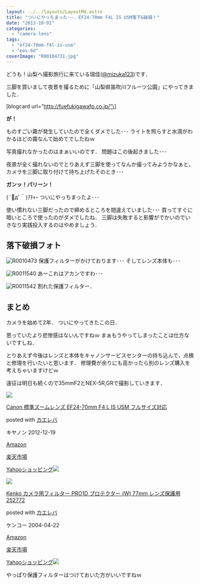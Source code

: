 ```yaml
---
layout: ../../layouts/LayoutMd.astro
title: "ついにやっちまった･･･．EF24-70mm F4L IS USM落下&破損！"
date: "2013-10-01"
categories: 
  - "camera-lens"
tags: 
  - "ef24-70mm-f4l-is-usm"
  - "eos-6d"
coverImage: "R00104731.jpg"
---
```


どうも！山梨へ撮影旅行に来ている瑞佳([@mizuka123](https://twitter.com/mizuka123))です．

三脚を買いまして夜景を撮るために「山梨県笛吹川フルーツ公園」にやってきました．

\[blogcard url="http://fuefukigawafp.co.jp/"\]

**が！**

ものすごい霧が発生していたので全くダメでした･･･ ライトを照らすと水滴がわかるほどの霧なんて始めてでしたねｗ

写真撮れなかったのはまぁいいのです． 問題はこの後起きました･･･

夜景が全く撮れないのでとりあえず三脚を使ってなんか撮ってみようかなぁと，カメラを三脚に取り付けて持ち上げたそのとき･･･

**ガンッ！パリーン！**

( ´ﾟдﾟ｀)ｱﾁｬｰ ついにやっちまったよ･･･

使い慣れない三脚だったので締めるところを間違えていました･･･ 買ってすぐに暗いところで使ったのがダメでしたね． 三脚は失敗すると影響がでかいのでいきなり実践投入するのはやめましょう．

## 落下破損フォト

![R0010473](/archive/images/R00104731.jpg "R0010473.JPG") 保護フィルターがかけております･･･ そしてレンズ本体も･･･

![R0011540](/archive/images/R0011540.jpg "R0011540.jpg") あーこれはアカンですわ･･･

![R0011542](/archive/images/R0011542.jpg "R0011542.JPG") 割れた保護フィルター．

## まとめ

カメラを始めて2年． ついにやってきたこの日．

思っていたより悲惨感はないんですねｗ まぁもうやってしまったことは仕方ないですしね．

とりあえず今後はレンズと本体をキャノンサービスセンターの持ち込んで，点検と修理を行いたいと思います． 修理費が余りにも高かったら別のレンズ購入を考えちゃいますけどｗ

遠征は明日も続くので35mmF2とNEX-5R,GRで撮影していきます．

[![](/archive/images/51tVEim0J-L._SL160_.jpg)](https://www.amazon.co.jp/exec/obidos/ASIN/B00A2I1D56/mizuka123-22/ref=nosim/)

[Canon 標準ズームレンズ EF24-70mm F4 L IS USM フルサイズ対応](https://www.amazon.co.jp/exec/obidos/ASIN/B00A2I1D56/mizuka123-22/ref=nosim/)

posted with [カエレバ](http://kaereba.com)

キヤノン 2012-12-19

[Amazon](http://www.amazon.co.jp/gp/search?keywords=EF24-70mm&__mk_ja_JP=%83J%83%5E%83J%83i&tag=mizuka123-22 "アマゾン")

[楽天市場](http://hb.afl.rakuten.co.jp/hgc/032b53ee.4b34c5ee.0f4a541e.f440145e/?pc=http%3A%2F%2Fsearch.rakuten.co.jp%2Fsearch%2Fmall%2FEF24-70mm%2F-%2Ff.1-p.1-s.1-sf.0-st.A-v.2%3Fx%3D0%26scid%3Daf_ich_link_urltxt%26m%3Dhttp%3A%2F%2Fm.rakuten.co.jp%2F "楽天市場")

[Yahooショッピング![](//ad.jp.ap.valuecommerce.com/servlet/gifbanner?sid=3066752&pid=881990642)](//ck.jp.ap.valuecommerce.com/servlet/referral?sid=3066752&pid=881990642&vc_url=http%3A%2F%2Fshopping.search.yahoo.co.jp%2Fsearch%3FuIv%3Don%26ei%3DUTF-8%26tab_ex%3Dcommerce%26slider%3D0%26va%3DEF24-70mm "Yahooショッピング")

[![](/archive/images/31%2BDoqtbr6L._SL160_.jpg)](https://www.amazon.co.jp/exec/obidos/ASIN/B000PJ588U/mizuka123-22/ref=nosim/)

[Kenko カメラ用フィルター PRO1D プロテクター (W) 77mm レンズ保護用 252772](https://www.amazon.co.jp/exec/obidos/ASIN/B000PJ588U/mizuka123-22/ref=nosim/)

posted with [カエレバ](http://kaereba.com)

ケンコー 2004-04-22

[Amazon](http://www.amazon.co.jp/gp/search?keywords=PRO1D&__mk_ja_JP=%83J%83%5E%83J%83i&tag=mizuka123-22 "アマゾン")

[楽天市場](http://hb.afl.rakuten.co.jp/hgc/032b53ee.4b34c5ee.0f4a541e.f440145e/?pc=http%3A%2F%2Fsearch.rakuten.co.jp%2Fsearch%2Fmall%2FPRO1D%2F-%2Ff.1-p.1-s.1-sf.0-st.A-v.2%3Fx%3D0%26scid%3Daf_ich_link_urltxt%26m%3Dhttp%3A%2F%2Fm.rakuten.co.jp%2F "楽天市場")

[Yahooショッピング![](//ad.jp.ap.valuecommerce.com/servlet/gifbanner?sid=3066752&pid=881990642)](//ck.jp.ap.valuecommerce.com/servlet/referral?sid=3066752&pid=881990642&vc_url=http%3A%2F%2Fshopping.search.yahoo.co.jp%2Fsearch%3FuIv%3Don%26ei%3DUTF-8%26tab_ex%3Dcommerce%26slider%3D0%26va%3DPRO1D "Yahooショッピング")

やっぱり保護フィルターはつけておいた方がいいですねｗ
